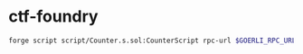 # ctf-foundry

```sh
forge script script/Counter.s.sol:CounterScript rpc-url $GOERLI_RPC_URL --fork-url $GOERLI_RPC_URL --broadcast --verify -vvvv
```
